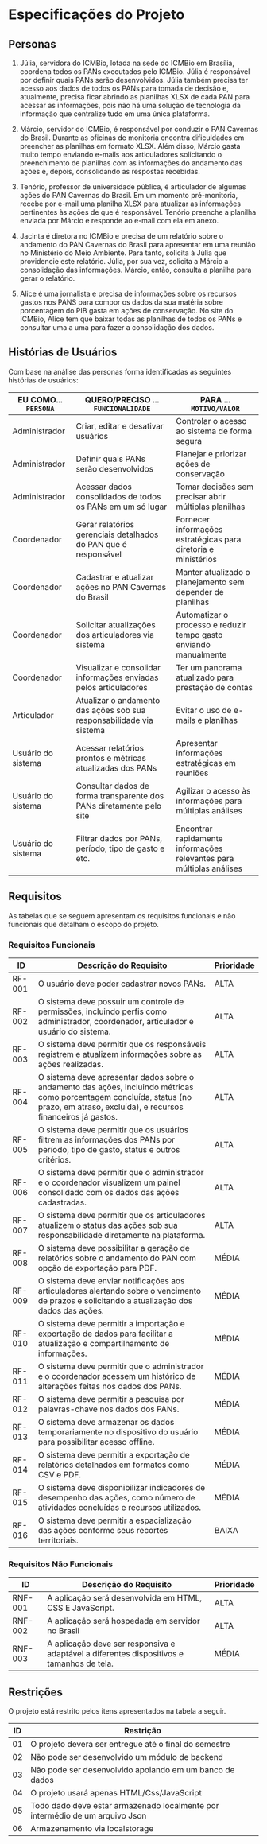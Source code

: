 # Especificações do Projeto

## Personas

1. Júlia, servidora do ICMBio, lotada na sede do ICMBio em Brasília, coordena todos os PANs executados pelo ICMBio. Júlia é responsável por definir quais PANs serão desenvolvidos. Júlia também precisa ter acesso aos dados de todos os PANs para tomada de decisão e, atualmente, precisa ficar abrindo as planilhas XLSX de cada PAN para acessar as informações, pois não há uma solução de tecnologia da informação que centralize tudo em uma única plataforma.

2. Márcio, servidor do ICMBio, é responsável por conduzir o PAN Cavernas do Brasil. Durante as oficinas de monitoria encontra dificuldades em preencher as planilhas em formato XLSX. Além disso, Márcio gasta muito tempo enviando e-mails aos articuladores solicitando o preenchimento de planilhas com as informações do andamento das ações e, depois, consolidando as respostas recebidas. 

3. Tenório, professor de universidade pública, é articulador de algumas ações do PAN Cavernas do Brasil. Em um momento pré-monitoria, recebe por e-mail uma planilha XLSX para atualizar as informações pertinentes às ações de que é responsável. Tenório preenche a planilha enviada por Márcio e responde ao e-mail com ela em anexo.

4. Jacinta é diretora no ICMBio e precisa de um relatório sobre o andamento do PAN Cavernas do Brasil para apresentar em uma reunião no Ministério do Meio Ambiente. Para tanto, solicita à Júlia que providencie este relatório. Júlia, por sua vez, solicita a Márcio a consolidação das informações. Márcio, então, consulta a planilha para gerar o relatório.

5. Alice é uma jornalista e precisa de informações sobre os recursos gastos nos PANS para compor os dados da sua matéria sobre porcentagem do PIB gasta em ações de conservação. No site do ICMBio, Alice tem que baixar todas as planilhas de todos os PANs e consultar uma a uma para fazer a consolidação dos dados.

## Histórias de Usuários

Com base na análise das personas forma identificadas as seguintes histórias de usuários:

| EU COMO... `PERSONA`| QUERO/PRECISO ... `FUNCIONALIDADE`                                    | PARA ... `MOTIVO/VALOR`                                              |
|---------------------|-----------------------------------------------------------------------|----------------------------------------------------------------------|
| Administrador       | Criar, editar e desativar usuários                                    | Controlar o acesso ao sistema de forma segura                        | 
| Administrador       | Definir quais PANs serão desenvolvidos                                | Planejar e priorizar ações de conservação                            |
| Administrador       | Acessar dados consolidados de todos os PANs em um só lugar            | Tomar decisões sem precisar abrir múltiplas planilhas                |
| Coordenador         | Gerar relatórios gerenciais detalhados do PAN que é responsável       | Fornecer informações estratégicas para diretoria e ministérios       |
| Coordenador         | Cadastrar e atualizar ações no PAN Cavernas do Brasil                 | Manter atualizado o planejamento sem depender de planilhas           |
| Coordenador         | Solicitar atualizações dos articuladores via sistema                  | Automatizar o processo e reduzir tempo gasto enviando manualmente    |
| Coordenador         | Visualizar e consolidar informações enviadas pelos articuladores      | Ter um panorama atualizado para prestação de contas                  |
| Articulador         | Atualizar o andamento das ações sob sua responsabilidade via sistema  | Evitar o uso de e-mails e planilhas                                  |
| Usuário do sistema  | Acessar relatórios prontos e métricas atualizadas dos PANs            | Apresentar informações estratégicas em reuniões                      |
| Usuário do sistema  | Consultar dados de forma transparente dos PANs diretamente pelo site  | Agilizar o acesso às informações para múltiplas análises             |
| Usuário do sistema  | Filtrar dados por PANs, período, tipo de gasto e etc.                 | Encontrar rapidamente informações relevantes para múltiplas análises |

## Requisitos

As tabelas que se seguem apresentam os requisitos funcionais e não funcionais que detalham o escopo do projeto.

### Requisitos Funcionais

| ID     | Descrição do Requisito                                                                                                                                                                | Prioridade |  
|--------|---------------------------------------------------------------------------------------------------------------------------------------------------------------------------------------|------------|  
| RF-001 |  O usuário deve poder cadastrar novos PANs.                                                                                                                                           |   ALTA     |
| RF-002 |  O sistema deve possuir um controle de permissões, incluindo perfis como administrador, coordenador, articulador e usuário do sistema.                                    |   ALTA     |
| RF-003 |  O sistema deve permitir que os responsáveis registrem e atualizem informações sobre as ações realizadas.                                                                             |   ALTA     |
| RF-004 |  O sistema deve apresentar dados sobre o andamento das ações, incluindo métricas como porcentagem concluída, status (no prazo, em atraso, excluída), e recursos financeiros já gastos.|   ALTA     |
| RF-005 |  O sistema deve permitir que os usuários filtrem as informações dos PANs por período, tipo de gasto, status e outros critérios.	                                                     |   ALTA     |
| RF-006 |  O sistema deve permitir que o administrador e o coordenador visualizem um painel consolidado com os dados das ações cadastradas.	                                                                       |   ALTA     |
| RF-007 |  O sistema deve permitir que os articuladores atualizem o status das ações sob sua responsabilidade diretamente na plataforma.	                                                       |   ALTA     |
| RF-008 |  O sistema deve possibilitar a geração de relatórios sobre o andamento do PAN com opção de exportação para PDF.                                                                       |   MÉDIA    |
| RF-009 |  O sistema deve enviar notificações aos articuladores alertando sobre o vencimento de prazos e solicitando a atualização dos dados das ações.                                         |   MÉDIA    |
| RF-010 |  O sistema deve permitir a importação e exportação de dados para facilitar a atualização e compartilhamento de informações.        	                                                 |   MÉDIA    |
| RF-011 |  O sistema deve permitir que o administrador e o coordenador acessem um histórico de alterações feitas nos dados dos PANs.	                                                                         |   MÉDIA    |
| RF-012 |  O sistema deve permitir a pesquisa por palavras-chave nos dados dos PANs.	                                                                                                           |   MÉDIA    |
| RF-013 |  O sistema deve armazenar os dados temporariamente no dispositivo do usuário para possibilitar acesso offline.                                                                        |   MÉDIA    |
| RF-014 |  O sistema deve permitir a exportação de relatórios detalhados em formatos como CSV e PDF.	                                                                                           |   MÉDIA    |
| RF-015 |  O sistema deve disponibilizar indicadores de desempenho das ações, como número de atividades concluídas e recursos utilizados.	                                                     |   MÉDIA    |
| RF-016 |  O sistema deve permitir a espacialização das ações conforme seus recortes territoriais.                                                                                              |   BAIXA    |

### Requisitos Não Funcionais  

| ID      | Descrição do Requisito                                                                    | Prioridade |  
|---------|-------------------------------------------------------------------------------------------|------------|  
| RNF-001 | A aplicação será desenvolvida em HTML, CSS E JavaScript.                                  | ALTA       | 
| RNF-002 | A aplicação será hospedada em servidor no Brasil                                          | ALTA       |  
| RNF-003 | A aplicação deve ser responsiva e adaptável a diferentes dispositivos e tamanhos de tela. | MÉDIA      |  

## Restrições

O projeto está restrito pelos itens apresentados na tabela a seguir.

|ID| Restrição                                             |
|--|-------------------------------------------------------|
|01| O projeto deverá ser entregue até o final do semestre |
|02| Não pode ser desenvolvido um módulo de backend        |
|03| Não pode ser desenvolvido apoiando em um banco de dados|
|04| O projeto usará apenas HTML/Css/JavaScript            |
|05| Todo dado deve estar armazenado localmente por intermédio de um arquivo Json|
|06| Armazenamento via localstorage|

